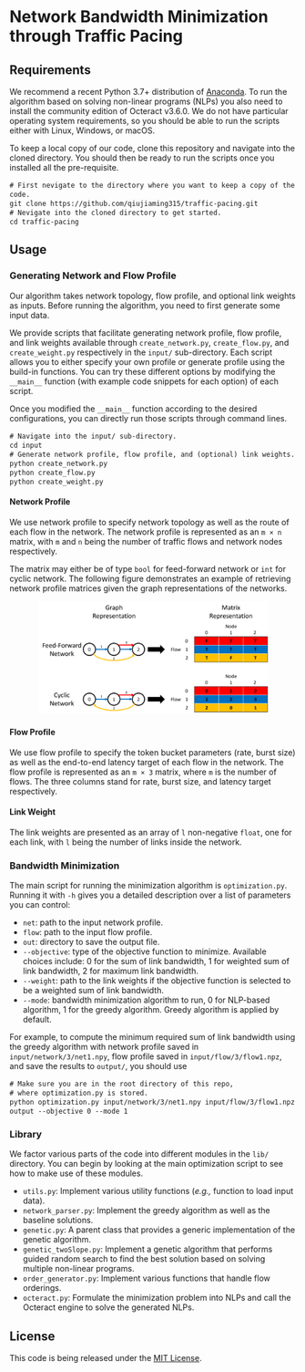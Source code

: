 # Network Bandwidth Minimization through Traffic Pacing

## Requirements

We recommend a recent Python 3.7+ distribution of [Anaconda](https://www.anaconda.com/products/individual). To run the algorithm based on solving non-linear programs (NLPs) you also need to install the community edition of Octeract v3.6.0. We do not have particular operating system requirements, so you should be able to run the scripts either with Linux, Windows, or macOS.

To keep a local copy of our code, clone this repository and navigate into the cloned directory. You should then be ready to run the scripts once you installed all the pre-requisite.

```
# First nevigate to the directory where you want to keep a copy of the code.
git clone https://github.com/qiujiaming315/traffic-pacing.git
# Nevigate into the cloned directory to get started.
cd traffic-pacing
```

## Usage

### Generating Network and Flow Profile

Our algorithm takes network topology, flow profile, and optional link weights as inputs.  Before running the algorithm, you need to first generate some input data. 

We provide scripts that facilitate generating network profile, flow profile, and link weights available through `create_network.py`, `create_flow.py`, and `create_weight.py` respectively in the `input/` sub-directory. Each script allows you to either specify your own profile or generate profile using the build-in functions. You can try these different options by modifying the `__main__` function (with example code snippets for each option) of each script.

Once you modified the `__main__` function according to the desired configurations, you can directly run those scripts through command lines.

```
# Navigate into the input/ sub-directory.
cd input
# Generate network profile, flow profile, and (optional) link weights.
python create_network.py
python create_flow.py
python create_weight.py
```

#### Network Profile

We use network profile to specify network topology as well as the route of each flow in the network.  The network profile is represented as an `m × n` matrix, with `m` and `n` being the number of traffic flows and network nodes respectively.

The matrix may either be of type `bool` for feed-forward network or `int` for cyclic network. The following figure demonstrates an example of retrieving network profile matrices given the graph representations of the networks.

<p align="center">
    <img src="img/network_profile.png" alt="system_overview" width="80%"/>
</p>

#### Flow Profile

We use flow profile to specify the token bucket parameters (rate, burst size) as well as the end-to-end latency target of each flow in the network. The flow profile is represented as an `m × 3` matrix, where `m` is the number of flows. The three columns stand for rate, burst size, and latency target respectively.

#### Link Weight

The link weights are presented as an array of `l` non-negative `float`, one for each link, with `l` being the number of links inside the network.

### Bandwidth Minimization

The main script for running the minimization algorithm is `optimization.py`. Running it with `-h` gives you a detailed description over a list of parameters you can control:

- `net`: path to the input network profile.
- `flow`: path to the input flow profile.
- `out`: directory to save the output file.
- `--objective`: type of the objective function to minimize. Available choices include: 0 for the sum of link bandwidth, 1 for weighted sum of link bandwidth, 2 for maximum link bandwidth.
- `--weight`: path to the link weights if the objective function is selected to be a weighted sum of link bandwidth.
- `--mode`: bandwidth minimization algorithm to run, 0 for NLP-based algorithm, 1 for the greedy algorithm. Greedy algorithm is applied by default.

For example, to compute the minimum required sum of link bandwidth using the greedy algorithm with network profile saved in `input/network/3/net1.npy`, flow profile saved in `input/flow/3/flow1.npz`, and save the results to `output/`, you should use

```
# Make sure you are in the root directory of this repo,
# where optimization.py is stored.
python optimization.py input/network/3/net1.npy input/flow/3/flow1.npz output --objective 0 --mode 1
```

### Library

We factor various parts of the code into different modules in the `lib/`
directory. You can begin by looking at the main optimization script to see how
to make use of these modules.

- `utils.py`: Implement various utility functions (*e.g.,* function to load input data).
- `network_parser.py`: Implement the greedy algorithm as well as the baseline solutions.
- `genetic.py`: A parent class that provides a generic implementation of the genetic algorithm.
- `genetic_twoSlope.py`: Implement a genetic algorithm that performs guided random search to find the best solution based on solving multiple non-linear programs.
- `order_generator.py`: Implement various functions that handle flow orderings.
- `octeract.py`: Formulate the minimization problem into NLPs and call the Octeract engine to solve the generated NLPs.

## License

This code is being released under the [MIT License](LICENSE).

